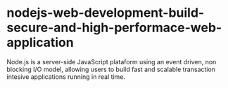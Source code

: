 # nodejs-web-development-build-secure-and-high-performace-web-application
Node.js is a server-side JavaScript plataform using an event driven, non blocking I/O model, allowing users to build fast and scalable transaction intesive applications running in real time.

